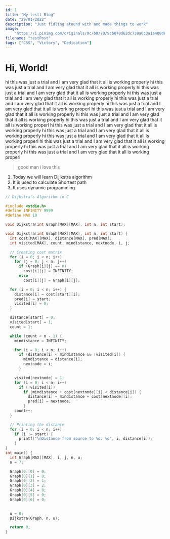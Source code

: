 ```yaml
---
id: 1
title: "My testt Blog"
date: "29/01/2022"
description: "Just fidling atound with and made things to work"
image:
    "https://i.pinimg.com/originals/9c/b0/70/9cb070d62dc738a0c3a1a408d68e4af5.jpg"
filename: "testPost"
tags: ["CSS", "Victory", "Dedication"]
---
```


# Hi, World!

hi this was just a trial and I am very glad that it all is working properly hi this was just a trial and I am very glad that it all is working properly hi this was just a trial and I am very glad that it all is working properly hi this was just a trial and I am very glad that it all is working properly hi this was just a trial and I am very glad that it all is working properly hi this was just a trial and I am very glad that it all is working properl hi this was just a trial and I am very glad that it all is working properly hi this was just a trial and I am very glad that it all is working properly hi this was just a trial and I am very glad that it all is working properl hi this was just a trial and I am very glad that it all is working properly hi this was just a trial and I am very glad that it all is working properly hi this was just a trial and I am very glad that it all is working properl hi this was just a trial and I am very glad that it all is working properly hi this was just a trial and I am very glad that it all is working properly hi this was just a trial and I am very glad that it all is working properl

> good man
> i love this

1. Today we will learn Dijikstra algorithm
2. It is used to calculate Shortest path
3. It uses dynamic programming


```C
// Dijkstra's Algorithm in C

#include <stdio.h>
#define INFINITY 9999
#define MAX 10

void Dijkstra(int Graph[MAX][MAX], int n, int start);

void Dijkstra(int Graph[MAX][MAX], int n, int start) {
  int cost[MAX][MAX], distance[MAX], pred[MAX];
  int visited[MAX], count, mindistance, nextnode, i, j;

  // Creating cost matrix
  for (i = 0; i < n; i++)
    for (j = 0; j < n; j++)
      if (Graph[i][j] == 0)
        cost[i][j] = INFINITY;
      else
        cost[i][j] = Graph[i][j];

  for (i = 0; i < n; i++) {
    distance[i] = cost[start][i];
    pred[i] = start;
    visited[i] = 0;
  }

  distance[start] = 0;
  visited[start] = 1;
  count = 1;

  while (count < n - 1) {
    mindistance = INFINITY;

    for (i = 0; i < n; i++)
      if (distance[i] < mindistance && !visited[i]) {
        mindistance = distance[i];
        nextnode = i;
      }

    visited[nextnode] = 1;
    for (i = 0; i < n; i++)
      if (!visited[i])
        if (mindistance + cost[nextnode][i] < distance[i]) {
          distance[i] = mindistance + cost[nextnode][i];
          pred[i] = nextnode;
        }
    count++;
  }

  // Printing the distance
  for (i = 0; i < n; i++)
    if (i != start) {
      printf("\nDistance from source to %d: %d", i, distance[i]);
    }
}
int main() {
  int Graph[MAX][MAX], i, j, n, u;
  n = 7;

  Graph[0][0] = 0;
  Graph[0][1] = 0;
  Graph[0][2] = 1;
  Graph[0][3] = 2;
  Graph[0][4] = 0;
  Graph[0][5] = 0;
  Graph[0][6] = 0;

  
  u = 0;
  Dijkstra(Graph, n, u);

  return 0;
}
```